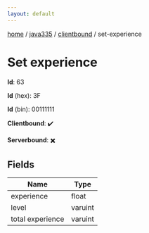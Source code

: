 ```yaml
---
layout: default
---
```


[home](/)  /  [java335](/protocol/java335)  /  [clientbound](/protocol/java335/clientbound)  /  set-experience

# Set experience

**Id**: 63

**Id** (hex): 3F

**Id** (bin): 00111111

**Clientbound**: ✔️

**Serverbound**: ✖️

## Fields

Name | Type
---|---
experience | float
level | varuint
total experience | varuint

